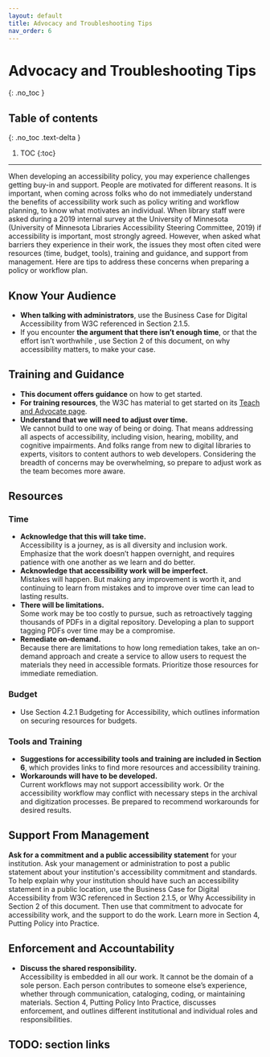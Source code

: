 ```yaml
---
layout: default
title: Advocacy and Troubleshooting Tips
nav_order: 6
---
```


# Advocacy and Troubleshooting Tips
{: .no_toc }

## Table of contents
{: .no_toc .text-delta }

1. TOC
{:toc}

---

When developing an accessibility policy, you may experience challenges getting buy-in and support. People are motivated for different reasons. It is important, when coming across folks who do not immediately understand the benefits of accessibility work such as policy writing and workflow planning, to know what motivates an individual.
When library staff were asked during a 2019 internal survey at the University of Minnesota (University of Minnesota Libraries Accessibility Steering Committee, 2019) if accessibility is important, most strongly agreed. However, when asked what barriers they experience in their work, the issues they most often cited were resources (time, budget, tools), training and guidance, and support from management. Here  are tips to address these concerns when preparing a policy or workflow plan. 


## Know Your Audience

-	**When talking with administrators**, use the Business Case for Digital Accessibility from W3C referenced in Section 2.1.5.
-	If you encounter **the argument that there isn’t enough time**, or that the effort isn’t worthwhile , use Section 2 of this document, on why accessibility matters, to make your case.

## Training and Guidance

- **This document offers guidance** on how to get started.
- **For training resources**, the W3C has material to get started on its [Teach and Advocate page](https://www.w3.org/WAI/teach-advocate/).
- **Understand that we will need to adjust over time.**<br>
We cannot build to one way of being or doing. That means addressing all aspects of accessibility, including vision, hearing, mobility, and cognitive impairments. And folks range from new to digital libraries to experts, visitors to content authors to web developers. Considering the breadth of concerns may be overwhelming, so prepare to adjust work as the team becomes more aware.

## Resources

### Time

- **Acknowledge that this will take time.**<br>
Accessibility is a journey, as is all diversity and inclusion work. Emphasize that the work doesn’t happen overnight, and requires  patience with one another as we learn and do better. 
-	**Acknowledge that accessibility work will be imperfect.**<br>
Mistakes will happen. But making any improvement is worth it, and continuing to learn from mistakes and to improve over time can lead to lasting results.
- **There will be limitations.**<br>
Some work may be too costly to pursue, such as retroactively tagging thousands of PDFs in a digital repository. Developing a plan to support tagging PDFs over time may be a compromise.
- **Remediate on-demand.**<br>
Because there are limitations to how long remediation takes, take an on-demand approach and create a service to allow users to request the materials they need in accessible formats. Prioritize those resources for immediate remediation.

### Budget

-	Use Section 4.2.1 Budgeting for Accessibility, which outlines information on securing resources for budgets.

### Tools and Training
- **Suggestions for accessibility tools and training are included in Section 6**, which provides links to find more resources and accessibility training.
- **Workarounds will have to be developed.**<br>
Current workflows may not support accessibility work. Or the accessibility workflow may conflict with necessary steps in the archival and digitization processes. Be prepared to recommend workarounds for desired results.

## Support From Management

**Ask for a commitment and a public accessibility statement** for your institution. Ask your management or administration to post a public statement about your institution's accessibility commitment and standards.  To help explain  why your institution should have such an accessibility statement in a public location, use the Business Case for Digital Accessibility from W3C referenced in Section 2.1.5, or Why Accessibility in Section 2 of this document. Then use that commitment to advocate for accessibility work, and the support to do the work. Learn more in Section 4, Putting Policy into Practice.

## Enforcement and Accountability

- **Discuss the shared responsibility.**<br>
Accessibility is embedded in all our work. It cannot be the domain of a sole person. Each person contributes to someone else’s experience, whether  through communication, cataloging, coding, or maintaining materials. Section 4, Putting Policy Into Practice, discusses enforcement, and outlines different institutional and individual roles and responsibilities.



## TODO: section links



